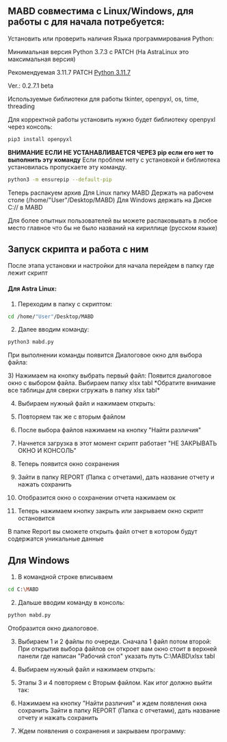 ## MABD совместима с Linux/Windows, для работы с для начала потребуется:

Установить или проверить наличия Языка программирования Python:

Минимальная версия Python 3.7.3 с PATCH (На AstraLinux это максимальная версия)

Рекомендуемая 3.11.7 PATCH [Python 3.11.7](https://www.python.org/downloads/release/python-3117/)

Ver.: 0.2.7.1 beta

Используемые библиотеки для работы
tkinter, openpyxl, os, time, threading

Для корректной работы установить нужно будет библиотеку openpyxl через консоль:

```bash
pip3 install openpyxl
```

**ВНИМАНИЕ ЕСЛИ НЕ УСТАНАВЛИВАЕТСЯ ЧЕРЕЗ pip если его нет то выполнить эту команду**
Если проблем нету с установкой и библиотека установилась пропускаете эту команду.

```bash
python3 -m ensurepip --default-pip
```
Теперь распакуем архив 
Для Linux папку MABD Держать на рабочем столе (/home/"User"/Desktop/MABD)
Для Windows держать на Диске C:// в MABD 

Для более опытных пользователей вы можете распаковывать в любое место главное что бы не было названий на кириллице (русском языке)
<div style="page-break-after: always;"></div>

## Запуск скрипта и работа с ним

После этапа установки и настройки для начала перейдем в папку где лежит скрипт
#### Для Astra Linux:

1) Переходим в папку с скриптом:
```bash
cd /home/"User"/Desktop/MABD
```
2) Далее вводим команду:
```bash
python3 mabd.py
```
При выполнении команды появится Диалоговое окно для выбора файла:
<div style="page-break-after: always;"></div>
3) Нажимаем на кнопку выбрать первый файл:
Появится диалоговое окно с выбором файла.
Выбираем папку xlsx tabl
*Обратите внимание все таблицы для сверки сгружать в папку xlsx tabl*

4) Выбираем нужный файл и нажимаем открыть:

5) Повторяем так же с вторым файлом

6) После выбора файлов нажимаем на кнопку "Найти различия" 

7) Начнется загрузка в этот момент скрипт работает "НЕ ЗАКРЫВАТЬ ОКНО И КОНСОЛЬ" 

8) Теперь появится окно сохранения

9) Зайти в папку REPORT (Папка с отчетами), дать название отчету и нажать сохранить

10) Отобразится окно о сохранении отчета нажимаем ок

11) Теперь нажимаем кнопку закрыть или закрываем окно скрипт остановится

В папке Report вы сможете открыть файл отчет в котором будут содержатся уникальные данные
## Для Windows
1) В командной строке вписываем
```bash
cd C:\MABD
```
2) Дальше вводим команду в консоль: 
```bash
python mabd.py
```
Отобразится окно диалоговое.

3) Выбираем 1 и 2 файлы по очереди. Сначала 1 файл потом второй:
При открытия выбора файлов он откроет вам окно стоит в верхней панели где написан "Рабочий стол" указать путь C:\MABD\xlsx tabl

4) Выбираем нужный файл и нажимаем открыть:

5) Этапы 3 и 4 повторяем с Вторым файлом. Как итог должно выйти так:

6) Нажимаем на кнопку "Найти различия" и ждем появления окна сохранить
	Зайти в папку REPORT (Папка с отчетами), дать название отчету и нажать сохранить

7) Ждем появления о сохранения и закрываем программу:
